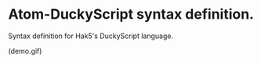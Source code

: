 # Atom-DuckyScript syntax definition.

Syntax definition for Hak5's DuckyScript language.

(demo.gif)

